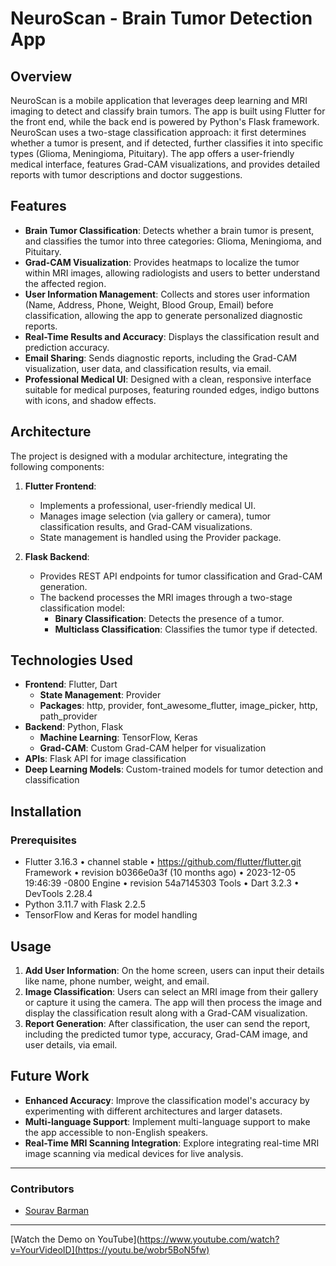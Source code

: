 
# NeuroScan - Brain Tumor Detection App

## Overview
NeuroScan is a mobile application that leverages deep learning and MRI imaging to detect and classify brain tumors. The app is built using Flutter for the front end, while the back end is powered by Python's Flask framework. NeuroScan uses a two-stage classification approach: it first determines whether a tumor is present, and if detected, further classifies it into specific types (Glioma, Meningioma, Pituitary). The app offers a user-friendly medical interface, features Grad-CAM visualizations, and provides detailed reports with tumor descriptions and doctor suggestions.

## Features
- **Brain Tumor Classification**: Detects whether a brain tumor is present, and classifies the tumor into three categories: Glioma, Meningioma, and Pituitary.
- **Grad-CAM Visualization**: Provides heatmaps to localize the tumor within MRI images, allowing radiologists and users to better understand the affected region.
- **User Information Management**: Collects and stores user information (Name, Address, Phone, Weight, Blood Group, Email) before classification, allowing the app to generate personalized diagnostic reports.
- **Real-Time Results and Accuracy**: Displays the classification result and prediction accuracy.
- **Email Sharing**: Sends diagnostic reports, including the Grad-CAM visualization, user data, and classification results, via email.
- **Professional Medical UI**: Designed with a clean, responsive interface suitable for medical purposes, featuring rounded edges, indigo buttons with icons, and shadow effects.

## Architecture
The project is designed with a modular architecture, integrating the following components:

1. **Flutter Frontend**:
    - Implements a professional, user-friendly medical UI.
    - Manages image selection (via gallery or camera), tumor classification results, and Grad-CAM visualizations.
    - State management is handled using the Provider package.

2. **Flask Backend**:
    - Provides REST API endpoints for tumor classification and Grad-CAM generation.
    - The backend processes the MRI images through a two-stage classification model:
        - **Binary Classification**: Detects the presence of a tumor.
        - **Multiclass Classification**: Classifies the tumor type if detected.

## Technologies Used
- **Frontend**: Flutter, Dart
    - **State Management**: Provider
    - **Packages**: http, provider, font_awesome_flutter, image_picker, http, path_provider
- **Backend**: Python, Flask
    - **Machine Learning**: TensorFlow, Keras
    - **Grad-CAM**: Custom Grad-CAM helper for visualization
- **APIs**: Flask API for image classification
- **Deep Learning Models**: Custom-trained models for tumor detection and classification

## Installation

### Prerequisites
- Flutter 3.16.3 • channel stable • https://github.com/flutter/flutter.git
  Framework • revision b0366e0a3f (10 months ago) • 2023-12-05 19:46:39 -0800
  Engine • revision 54a7145303
  Tools • Dart 3.2.3 • DevTools 2.28.4
- Python 3.11.7 with Flask 2.2.5
- TensorFlow and Keras for model handling


## Usage
1. **Add User Information**: On the home screen, users can input their details like name, phone number, weight, and email.
2. **Image Classification**: Users can select an MRI image from their gallery or capture it using the camera. The app will then process the image and display the classification result along with a Grad-CAM visualization.
3. **Report Generation**: After classification, the user can send the report, including the predicted tumor type, accuracy, Grad-CAM image, and user details, via email.

## Future Work
- **Enhanced Accuracy**: Improve the classification model's accuracy by experimenting with different architectures and larger datasets.
- **Multi-language Support**: Implement multi-language support to make the app accessible to non-English speakers.
- **Real-Time MRI Scanning Integration**: Explore integrating real-time MRI image scanning via medical devices for live analysis.

---

### Contributors
- [Sourav Barman](https://github.com/SouravBarman001)

---
[Watch the Demo on YouTube](https://www.youtube.com/watch?v=YourVideoID](https://youtu.be/wobr5BoN5fw)

